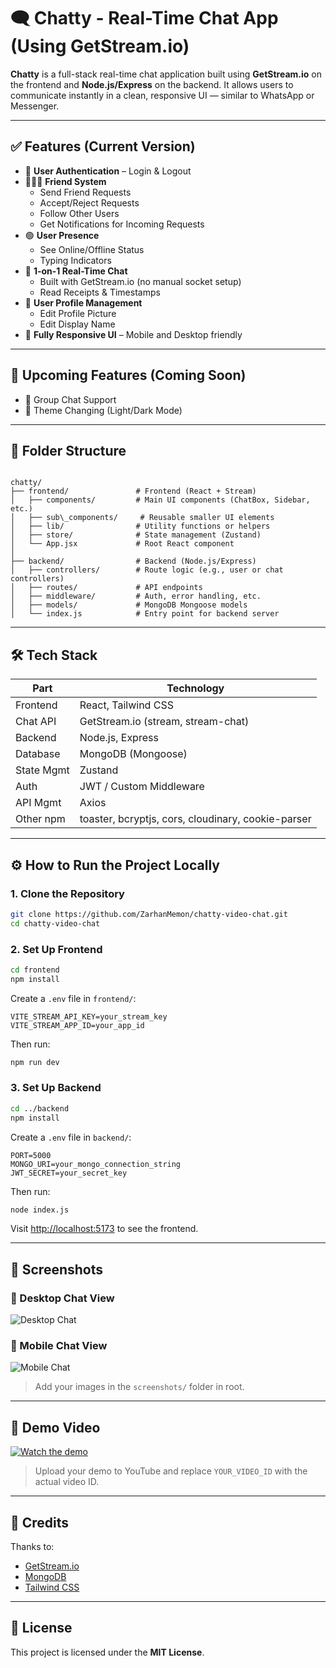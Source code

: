 
# 🗨️ Chatty - Real-Time Chat App (Using GetStream.io)

**Chatty** is a full-stack real-time chat application built using **GetStream.io** on the frontend and **Node.js/Express** on the backend. It allows users to communicate instantly in a clean, responsive UI — similar to WhatsApp or Messenger.

---

## ✅ Features (Current Version)

- 🔐 **User Authentication** – Login & Logout  
- 🧑‍🤝‍🧑 **Friend System**
  - Send Friend Requests  
  - Accept/Reject Requests  
  - Follow Other Users  
  - Get Notifications for Incoming Requests  
- 🟢 **User Presence**
  - See Online/Offline Status  
  - Typing Indicators  
- 💬 **1-on-1 Real-Time Chat**
  - Built with GetStream.io (no manual socket setup)  
  - Read Receipts & Timestamps  
- 👤 **User Profile Management**
  - Edit Profile Picture  
  - Edit Display Name  
- 📱 **Fully Responsive UI** – Mobile and Desktop friendly  

---

## 🚀 Upcoming Features (Coming Soon)

- 👥 Group Chat Support  
- 🌙 Theme Changing (Light/Dark Mode)  

---

## 📁 Folder Structure

```

chatty/
├── frontend/               # Frontend (React + Stream)
│   ├── components/         # Main UI components (ChatBox, Sidebar, etc.)
│   ├── sub\_components/     # Reusable smaller UI elements
│   ├── lib/                # Utility functions or helpers
│   ├── store/              # State management (Zustand)
│   └── App.jsx             # Root React component
│
├── backend/                # Backend (Node.js/Express)
│   ├── controllers/        # Route logic (e.g., user or chat controllers)
│   ├── routes/             # API endpoints
│   ├── middleware/         # Auth, error handling, etc.
│   ├── models/             # MongoDB Mongoose models
│   └── index.js            # Entry point for backend server

````

---

## 🛠 Tech Stack

| Part         | Technology                              |
|--------------|-----------------------------------------|
| Frontend     | React, Tailwind CSS                     |
| Chat API     | GetStream.io (stream, stream-chat)      |
| Backend      | Node.js, Express                        |
| Database     | MongoDB (Mongoose)                      |
| State Mgmt   | Zustand                                 |
| Auth         | JWT / Custom Middleware                 |
| API Mgmt     | Axios                                   |
| Other npm    | toaster, bcryptjs, cors, cloudinary, cookie-parser |

---

## ⚙️ How to Run the Project Locally

### 1. Clone the Repository

```bash
git clone https://github.com/ZarhanMemon/chatty-video-chat.git
cd chatty-video-chat
````

### 2. Set Up Frontend

```bash
cd frontend
npm install
```

Create a `.env` file in `frontend/`:

```env
VITE_STREAM_API_KEY=your_stream_key
VITE_STREAM_APP_ID=your_app_id
```

Then run:

```bash
npm run dev
```

### 3. Set Up Backend

```bash
cd ../backend
npm install
```

Create a `.env` file in `backend/`:

```env
PORT=5000
MONGO_URI=your_mongo_connection_string
JWT_SECRET=your_secret_key
```

Then run:

```bash
node index.js
```

Visit [http://localhost:5173](http://localhost:5173) to see the frontend.

---

## 📸 Screenshots

### 💬 Desktop Chat View

![Desktop Chat](./screenshots/chat-desktop.png)

### 📱 Mobile Chat View

![Mobile Chat](./screenshots/chat-mobile.png)

> Add your images in the `screenshots/` folder in root.

---

## 🎥 Demo Video

[![Watch the demo](https://img.youtube.com/vi/YOUR_VIDEO_ID/0.jpg)](https://www.youtube.com/watch?v=YOUR_VIDEO_ID)

> Upload your demo to YouTube and replace `YOUR_VIDEO_ID` with the actual video ID.

---

## 🙏 Credits

Thanks to:

* [GetStream.io](https://getstream.io/)
* [MongoDB](https://www.mongodb.com/)
* [Tailwind CSS](https://tailwindcss.com/)

---

## 📄 License

This project is licensed under the **MIT License**.

